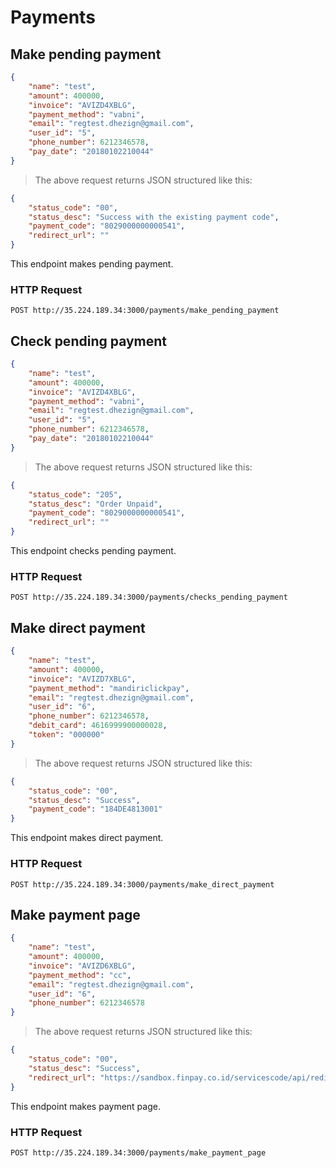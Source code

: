 # Payments
## Make pending payment

```json
{
	"name": "test",
	"amount": 400000,
	"invoice": "AVIZD4XBLG",
	"payment_method": "vabni",
	"email": "regtest.dhezign@gmail.com",
	"user_id": "5",
	"phone_number": 6212346578,
	"pay_date": "20180102210044"
}
```

> The above request returns JSON structured like this:

```json
{
    "status_code": "00",
    "status_desc": "Success with the existing payment code",
    "payment_code": "8029000000000541",
    "redirect_url": ""
}
```

This endpoint makes pending payment.

### HTTP Request

`POST http://35.224.189.34:3000/payments/make_pending_payment`

## Check pending payment

```json
{
	"name": "test",
	"amount": 400000,
	"invoice": "AVIZD4XBLG",
	"payment_method": "vabni",
	"email": "regtest.dhezign@gmail.com",
	"user_id": "5",
	"phone_number": 6212346578,
	"pay_date": "20180102210044"
}
```

> The above request returns JSON structured like this:

```json
{
    "status_code": "205",
    "status_desc": "Order Unpaid",
    "payment_code": "8029000000000541",
    "redirect_url": ""
}
```

This endpoint checks pending payment.

### HTTP Request

`POST http://35.224.189.34:3000/payments/checks_pending_payment`

## Make direct payment

```json
{
	"name": "test",
	"amount": 400000,
	"invoice": "AVIZD7XBLG",
	"payment_method": "mandiriclickpay",
	"email": "regtest.dhezign@gmail.com",
	"user_id": "6",
	"phone_number": 6212346578,
	"debit_card": 4616999900000028,
	"token": "000000"
}
```

> The above request returns JSON structured like this:

```json
{
    "status_code": "00",
    "status_desc": "Success",
    "payment_code": "184DE4813001"
}
```

This endpoint makes direct payment.

### HTTP Request

`POST http://35.224.189.34:3000/payments/make_direct_payment`

## Make payment page

```json
{
	"name": "test",
	"amount": 400000,
	"invoice": "AVIZD6XBLG",
	"payment_method": "cc",
	"email": "regtest.dhezign@gmail.com",
	"user_id": "6",
	"phone_number": 6212346578
}
```

> The above request returns JSON structured like this:

```json
{
    "status_code": "00",
    "status_desc": "Success",
    "redirect_url": "https://sandbox.finpay.co.id/servicescode/api/redirect.php?access=265d7384b62e34a2f8e136742f49f6c83b6ea6878c3a4e1129fdb81a92d6f946"
}
```

This endpoint makes payment page.

### HTTP Request

`POST http://35.224.189.34:3000/payments/make_payment_page`